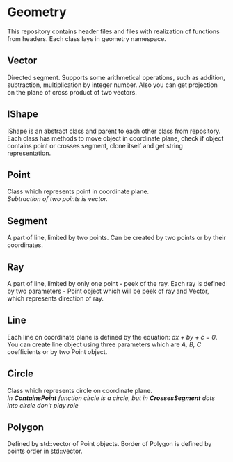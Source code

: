 # Geometry
This repository contains header files and files with realization of functions from headers. Each class lays in geometry namespace.

## Vector
Directed segment. Supports some arithmetical operations, such as addition, subtraction, multiplication by integer number. 
Also you can get projection on the plane of cross product of two vectors.

## IShape
IShape is an abstract class and parent to each other class from repository. Each class has methods to move object in coordinate plane, 
check if object contains point or crosses segment, clone itself and get string representation.

## Point
Class which represents point in coordinate plane.  
*Subtraction of two points is vector.*

## Segment
A part of line, limited by two points. Can be created by two points or by their coordinates.

## Ray
A part of line, limited by only one point - peek of the ray. Each ray is defined by two parameters - Point object which will be peek of ray and Vector, which represents direction of ray.

## Line
Each line on coordinate plane is defined by the equation: *ax + by + c = 0*. You can create line object using three parameters which are *A, B, C* coefficients or by two Point object.

## Circle
Class which represents circle on coordinate plane.\
*In **ContainsPoint** function circle is a circle, but in **CrossesSegment** dots into circle don't play role*

## Polygon
Defined by std::vector of Point objects. Border of Polygon is defined by points order in std::vector.

